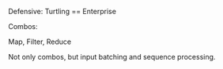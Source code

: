 Defensive:
  Turtling == Enterprise





Combos:

Map, Filter, Reduce

Not only combos, but input batching and sequence processing.
